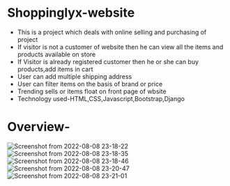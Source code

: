 # Shoppinglyx-website
- This is a project which deals with online selling and purchasing of project 
- If visitor is not a customer of website then he can view all the items and products available on store
- If Visitor is already registered customer then he or she can buy products,add items in cart 
- User can add multiple shipping address
- User can filter items on the basis of brand or price
- Trending sells or items float on front page of wbsite
- Technology used-HTML,CSS,Javascript,Bootstrap,Django
# Overview-
![Screenshot from 2022-08-08 23-18-22](https://user-images.githubusercontent.com/56331816/183481740-a563a260-19f8-4955-9780-4bc17f47b7f0.png)
![Screenshot from 2022-08-08 23-18-35](https://user-images.githubusercontent.com/56331816/183481843-03f76793-c31d-47c7-aebb-ab561c3b626d.png)
![Screenshot from 2022-08-08 23-18-46](https://user-images.githubusercontent.com/56331816/183481859-32d28f85-0eab-4287-915e-02ad638f1f2b.png)
![Screenshot from 2022-08-08 23-20-47](https://user-images.githubusercontent.com/56331816/183481867-0be03600-3c85-4e2b-9ccb-b5b65f0088e7.png)
![Screenshot from 2022-08-08 23-21-01](https://user-images.githubusercontent.com/56331816/183481873-00a417de-66c3-4fc1-8f38-673b234c5093.png)

